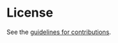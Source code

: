 # License

See the
[guidelines for contributions](https://github.com/chucklever/i-d-nfs-acl/blob//CONTRIBUTING.md).
